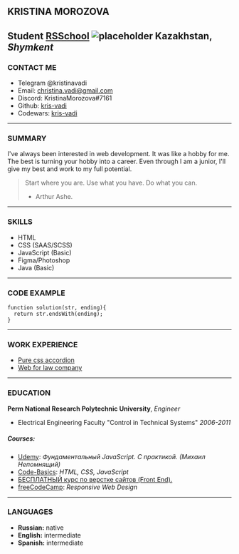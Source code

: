 ## KRISTINA MOROZOVA

Student [RSSchool](https://rs.school/)
![placeholder](https://w7.pngwing.com/pngs/113/936/png-transparent-computer-icons-placeholder-angle-black-share-icon.png "placeholder icon") Kazakhstan, *Shymkent*
---
### CONTACT ME
- Telegram @kristinavadi
- Email:  <christina.vadi@gmail.com>
- Discord: KristinaMorozova#7161
- Github: [kris-vadi](https://github.com/kris-vadi)
- Codewars: [kris-vadi](https://www.codewars.com/users/kris-vadi)

---
### SUMMARY
I've always been interested in web development.
It was like a hobby for me. The best is turning your hobby into a career.
Even through I am a junior, I'll give my best and work to my full potential.

> Start where you are. Use what you have. Do what you can.
> - Arthur Ashe.

---
### SKILLS
- HTML
- CSS (SAAS/SCSS)
- JavaScript (Basic)
- Figma/Photoshop
- Java (Basic)  

---
### CODE EXAMPLE

```
function solution(str, ending){
  return str.endsWith(ending);
}
```

---
### WORK EXPERIENCE
- [Pure css accordion](https://kris-vadi.github.io/cssBayan/cssBayan/index.html)
- [Web for law company](https://www.alist-perm.ru/)

---
### EDUCATION
**Perm National Research Polytechnic University**, *Engineer*
- Electrical Engineering Faculty "Control in Technical Systems" *2006-2011*

##### Courses:
- [Udemy](https://www.udemy.com/course/fundamental-javascript/): *Фундаментальный JavaScript. C практикой. (Михаил Непомнящий)*
- [Code-Basics](https://code-basics.com/ru/languages/javascript): *HTML, CSS, JavaScript*
- [БЕСПЛАТНЫЙ курс по верстке сайтов (Front End).](https://www.youtube.com/playlist?list=PLM6XATa8CAG4F9nAIYNS5oAiPotxwLFIr)
- [freeCodeCamp](https://www.freecodecamp.org/learn/2022/responsive-web-design/): *Responsive Web Design*

---
### LANGUAGES
- **Russian:** native
- **English:** intermediate
- **Spanish:** intermediate
